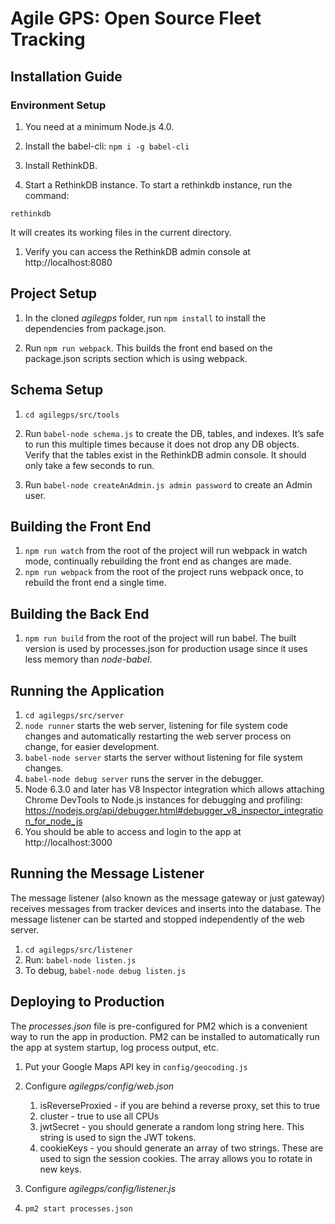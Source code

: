 # Agile GPS: Open Source Fleet Tracking

## Installation Guide

### Environment Setup
1. You need at a minimum Node.js 4.0.

1. Install the babel-cli: ```npm i -g babel-cli```

1. Install RethinkDB.

1. Start a RethinkDB instance. To start a rethinkdb instance, run the command:

```
rethinkdb
```



It will creates its working files in the current directory.

1. Verify you can access the RethinkDB admin console at http://localhost:8080

## Project Setup

1. In the cloned *agilegps* folder, run ```npm install``` to install the dependencies from package.json.

2. Run ```npm run webpack```. This builds the front end based on the package.json scripts section which is using webpack.

## Schema Setup

1. ```cd agilegps/src/tools```

1. Run ```babel-node schema.js``` to create the DB, tables, and indexes. It’s safe to run this multiple times because it does not drop any DB objects. Verify that the tables exist in the RethinkDB admin console. It should only take a few seconds to run.

1. Run ```babel-node createAnAdmin.js admin password``` to create an Admin user.

## Building the Front End
1. ```npm run watch``` from the root of the project will run webpack in watch mode, continually rebuilding the front end as changes are made.
1. ```npm run webpack``` from the root of the project runs webpack once, to rebuild the front end a single time.


## Building the Back End
1. ```npm run build``` from the root of the project will run babel. The built version is used by processes.json for production usage since it uses less memory than *node-babel*.

## Running the Application

1. ```cd agilegps/src/server```
1. ```node runner``` starts the web server, listening for file system code changes and automatically restarting the web server process on change, for easier development.
1. ```babel-node server``` starts the server without listening for file system changes.
1. ```babel-node debug server``` runs the server in the debugger.
2. Node 6.3.0 and later has V8 Inspector integration which allows attaching Chrome DevTools to Node.js instances for debugging and profiling: https://nodejs.org/api/debugger.html#debugger_v8_inspector_integration_for_node_js 
1. You should be able to access and login to the app at http://localhost:3000

## Running the Message Listener

The message listener (also known as the message gateway or just gateway) receives messages from tracker devices and inserts into the database. The message listener can be started and stopped independently of the web server.

1. ```cd agilegps/src/listener```
1. Run: ```babel-node listen.js```
1. To debug, ```babel-node debug listen.js```

## Deploying to Production

The *processes.json* file is pre-configured for PM2 which is a convenient way to run the app in production. PM2 can be installed to automatically run the app at system startup, log process output, etc.

1. Put your Google Maps API key in ```config/geocoding.js```

1. Configure *agilegps/config/web.json*
   1. isReverseProxied - if you are behind a reverse proxy, set this to true
   1. cluster - true to use all CPUs
   1. jwtSecret - you should generate a random long string here. This string is used to sign the JWT tokens.
   1. cookieKeys - you should generate an array of two strings. These are used to sign the session cookies. The array allows you to rotate in new keys.

1. Configure *agilegps/config/listener.js*

1. ```pm2 start processes.json```  
